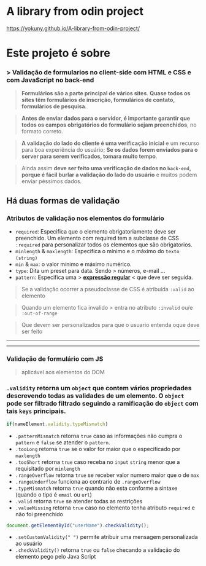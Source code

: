 # A library from odin project
https://yokuny.github.io/A-library-from-odin-project/

# Este projeto é sobre
### > Validação de formularios no client-side com HTML e CSS e com JavaScript no back-end

> **Formulários são a parte principal de vários sites**. **Quase todos os sites têm formulários** **de inscrição, formulários de contato, formulários de pesquisa**.
> 

> **Antes de enviar dados para o servidor, é importante garantir que todos os campos obrigatórios do formulário sejam preenchidos**, no formato correto.
> 

> **A validação do lado do cliente é uma verificação inicial** e um recurso para boa experiência do usuário; **Se os dados forem enviados para o server para serem verificados, tomara muito tempo**.
> 

> Ainda assim **deve ser feito uma verificação de dados no `back-end`, porque é fácil burlar a validação do lado do usuário** e muitos podem enviar péssimos dados.
> 

## Há duas formas de validação

### Atributos de validação nos elementos do formulário

- `required`: Especifica que o elemento obrigatoriamente deve ser preenchido.  Um elemento com required tem a subclasse de CSS `:required` para personalizar todos os elementos que são obrigatorios.
- `minlength` & `maxlength`: Especifica o mínimo e o máximo do `texto` `(string)`
- `min` & `max`: o valor mínimo e máximo numérico.
- `type`: Dita um preset para data. Sendo > números, e-mail …
- `pattern`: Especifica uma > [**expressão regular**](https://www.notion.so/Sobre-programa-o-3da2bd8b16df4ca1915b8ef73e9acd82) < que deve ser seguida.

> Se a validação ocorrer a pseudoclasse de CSS é atribuída `:valid` ao elemento

> Quando um elemento fica invalido > entra no atributo `:invalid` ou/e `:out-of-range`

> Que devem ser personalizados para que o usuario entenda oque deve ser feito


<hr>
<hr>


### Validação de formulário com JS

> aplicável aos elementos do DOM
> 

### `.validity` retorna um `object` que contem vários propriedades descrevendo todas as validades de um elemento. O `object` pode ser filtrado filtrado seguindo a ramificação do `object` com tais `keys` principais.

```jsx
if(nameElement.validity.typeMismatch)
```

- `.patternMismatch` retorna `true` caso as informações não cumpra o `pattern` e `false` se atender o `pattern`.
- `.tooLong` retorna `true` se o valor for maior que o especificado por `maxlength`
- `.tooShort` retorna `true` caso receba no `input` `string` menor que a requisitado por `minlength`
- `.rangeOverflow` retorna `true` se receber valor numero maior que o de `max`
- `.rangeUnderflow` funciona ao contrario de `.rangeOverflow`
- `.typeMismatch` retorna `true` quando não esta conforme a sintaxe (quando o tipo é `email` ou `url`)
- `.valid` retorna `true` se atender todas as restrições
- `.valueMissing` retorna `true` caso no elemento tenha atributo `required` e não foi preenchido

```jsx
document.getElementById("userName").checkValidity();
```

- `.setCustomValidity(" ")` permite atribuir uma mensagem personalizada ao usuário
- `.checkValidity()` retorna `true` ou `false` checando a validação do elemento pego pelo Java Script
